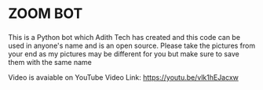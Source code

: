 # ZOOM BOT<h3>

This is a Python bot which Adith Tech has created and this code can be used in anyone's name and is an open source. Please take the pictures from your end as my pictures may be different for you but make sure to save them with the same name

Video is avaiable on YouTube
Video Link: https://youtu.be/vlk1hEJacxw
